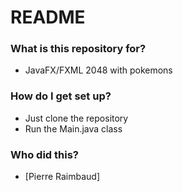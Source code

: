 # README #

### What is this repository for? ###

* JavaFX/FXML 2048 with pokemons


### How do I get set up? ###

* Just clone the repository
* Run the Main.java class

### Who did this? ###

* [Pierre Raimbaud]

